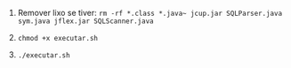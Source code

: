 1. Remover lixo se tiver: `rm -rf *.class *.java~ jcup.jar SQLParser.java sym.java jflex.jar SQLScanner.java`

2. `chmod +x executar.sh`

3. `./executar.sh`